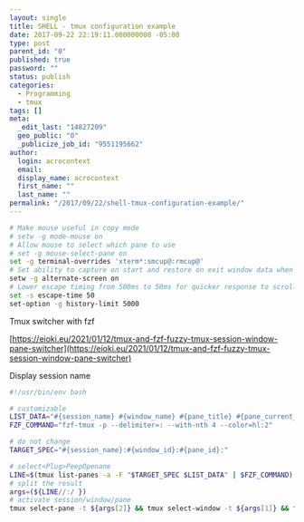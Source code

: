 ```yaml
---
layout: single
title: SHELL - tmux configuration example
date: 2017-09-22 22:19:11.000000000 -05:00
type: post
parent_id: "0"
published: true
password: ""
status: publish
categories:
  - Programming
  - tmux
tags: []
meta:
  _edit_last: "14827209"
  geo_public: "0"
  _publicize_job_id: "9551195662"
author:
  login: acrocontext
  email:
  display_name: acrocontext
  first_name: ""
  last_name: ""
permalink: "/2017/09/22/shell-tmux-configuration-example/"
---
```


```bash
# Make mouse useful in copy mode
# setw -g mode-mouse on
# Allow mouse to select which pane to use
# set -g mouse-select-pane on
set -g terminal-overrides 'xterm*:smcup@:rmcup@'
# Set ability to capture on start and restore on exit window data when running an application
setw -g alternate-screen on
# Lower escape timing from 500ms to 50ms for quicker response to scroll-buffer access.
set -s escape-time 50
set-option -g history-limit 5000
```

Tmux switcher with fzf

[https://eioki.eu/2021/01/12/tmux-and-fzf-fuzzy-tmux-session-window-pane-switcher](https://eioki.eu/2021/01/12/tmux-and-fzf-fuzzy-tmux-session-window-pane-switcher)

Display session name

```bash
#!/usr/bin/env bash

# customizable
LIST_DATA="#{session_name} #{window_name} #{pane_title} #{pane_current_path} #{pane_current_command}"
FZF_COMMAND="fzf-tmux -p --delimiter=: --with-nth 4 --color=hl:2"

# do not change
TARGET_SPEC="#{session_name}:#{window_id}:#{pane_id}:"

# select<Plug>PeepOpenane
LINE=$(tmux list-panes -a -F "$TARGET_SPEC $LIST_DATA" | $FZF_COMMAND) || exit 0
# split the result
args=(${LINE//:/ })
# activate session/window/pane
tmux select-pane -t ${args[2]} && tmux select-window -t ${args[1]} && tmux switch-client -t ${args[0]}
```
